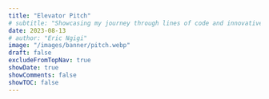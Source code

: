 ```yaml
---
title: "Elevator Pitch"
# subtitle: "Showcasing my journey through lines of code and innovative solutions."
date: 2023-08-13
# author: "Eric Ngigi"
image: "/images/banner/pitch.webp"
draft: false
excludeFromTopNav: true
showDate: true
showComments: false
showTOC: false
---
```


<!-- Are you seeking an accomplished AWS Cloud Engineer with a proven track record of over 3 years in the industry, coupled with extensive Linux expertise? Look no further. With a deep understanding of cloud architecture and hands-on experience with AWS services, I bring a unique blend of technical skill and real-world problem-solving. My proficiency in designing, deploying, and optimizing cloud solutions, combined with a mastery of Linux systems, empowers me to create scalable and reliable infrastructures. Whether it's crafting seamless migrations, implementing robust security measures, or ensuring high availability, I am poised to drive innovation and efficiency in your cloud environment. Elevate your cloud capabilities with an AWS Cloud Engineer who bridges strategic vision with actionable results. -->
